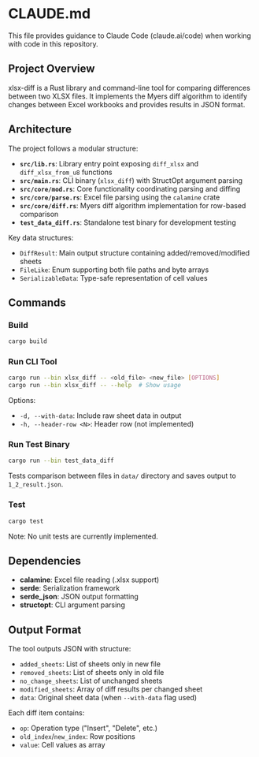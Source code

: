 # CLAUDE.md

This file provides guidance to Claude Code (claude.ai/code) when working with code in this repository.

## Project Overview

xlsx-diff is a Rust library and command-line tool for comparing differences between two XLSX files. It implements the Myers diff algorithm to identify changes between Excel workbooks and provides results in JSON format.

## Architecture

The project follows a modular structure:

- **`src/lib.rs`**: Library entry point exposing `diff_xlsx` and `diff_xlsx_from_u8` functions
- **`src/main.rs`**: CLI binary (`xlsx_diff`) with StructOpt argument parsing
- **`src/core/mod.rs`**: Core functionality coordinating parsing and diffing
- **`src/core/parse.rs`**: Excel file parsing using the `calamine` crate
- **`src/core/diff.rs`**: Myers diff algorithm implementation for row-based comparison
- **`test_data_diff.rs`**: Standalone test binary for development testing

Key data structures:
- `DiffResult`: Main output structure containing added/removed/modified sheets
- `FileLike`: Enum supporting both file paths and byte arrays
- `SerializableData`: Type-safe representation of cell values

## Commands

### Build
```bash
cargo build
```

### Run CLI Tool
```bash
cargo run --bin xlsx_diff -- <old_file> <new_file> [OPTIONS]
cargo run --bin xlsx_diff -- --help  # Show usage
```

Options:
- `-d, --with-data`: Include raw sheet data in output
- `-h, --header-row <N>`: Header row (not implemented)

### Run Test Binary
```bash
cargo run --bin test_data_diff
```
Tests comparison between files in `data/` directory and saves output to `1_2_result.json`.

### Test
```bash
cargo test
```
Note: No unit tests are currently implemented.

## Dependencies

- **calamine**: Excel file reading (.xlsx support)
- **serde**: Serialization framework
- **serde_json**: JSON output formatting
- **structopt**: CLI argument parsing

## Output Format

The tool outputs JSON with structure:
- `added_sheets`: List of sheets only in new file
- `removed_sheets`: List of sheets only in old file
- `no_change_sheets`: List of unchanged sheets
- `modified_sheets`: Array of diff results per changed sheet
- `data`: Original sheet data (when `--with-data` flag used)

Each diff item contains:
- `op`: Operation type ("Insert", "Delete", etc.)
- `old_index`/`new_index`: Row positions
- `value`: Cell values as array